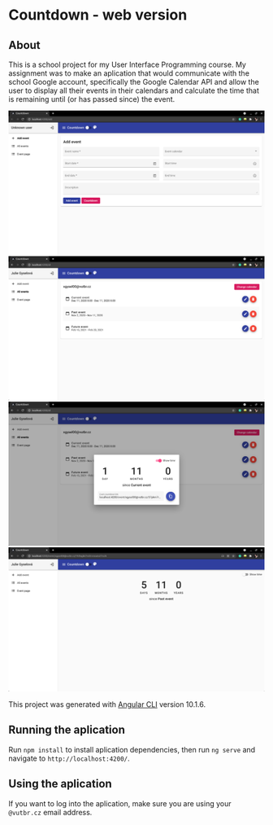 # Countdown - web version

## About

This is a school project for my User Interface Programming course. My assignment was to make an aplication that would communicate with the school Google account, specifically the Google Calendar API and allow the user to display all their events in their calendars and calculate the time that is remaining until (or has passed since) the event.

![Index page where you can add an event](/docs/add_page.png)
![Event page - display all your events](/docs/events.png)
![Countdown popup](/docs/coundown.png)
![Event detail page with countdown](/docs/detail.png)


<!-- screenshots here -->

This project was generated with [Angular CLI](https://github.com/angular/angular-cli) version 10.1.6.

## Running the aplication

Run `npm install` to install aplication dependencies, then run `ng serve` and navigate to `http://localhost:4200/`.

## Using the aplication 

If you want to log into the aplication, make sure you are using your `@vutbr.cz` email address.
